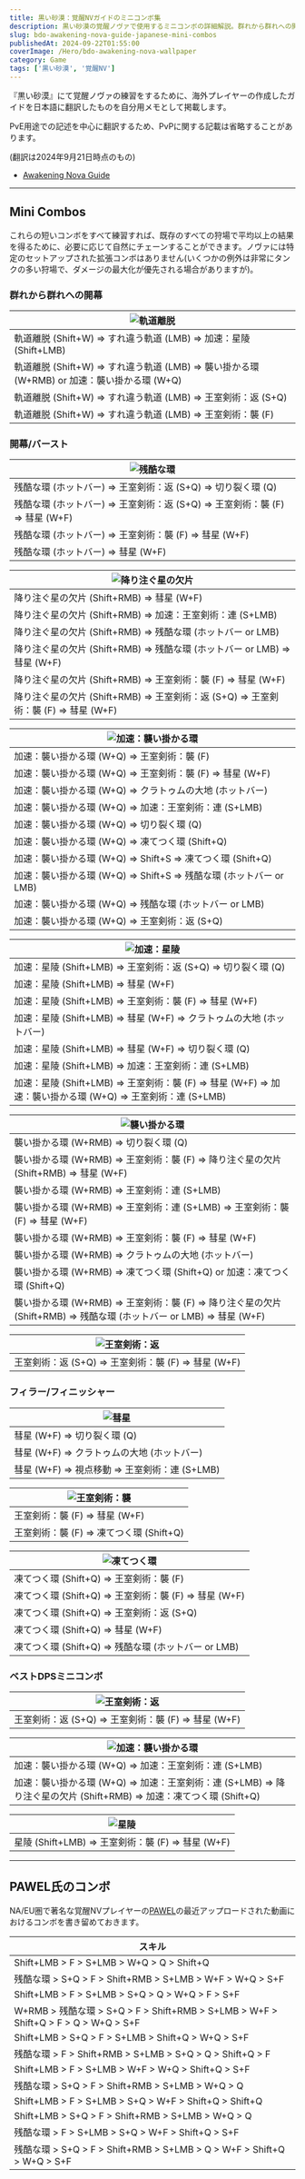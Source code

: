 ```yaml
---
title: 黒い砂漠：覚醒NVガイドのミニコンボ集
description: 黒い砂漠の覚醒ノヴァで使用するミニコンボの詳細解説。群れから群れへの開幕、バースト、フィラー、ベストDPSコンボなど実践的なコンボ集と著名プレイヤーPAWEL氏のコンボ例も掲載。
slug: bdo-awakening-nova-guide-japanese-mini-combos
publishedAt: 2024-09-22T01:55:00
coverImage: /Hero/bdo-awakening-nova-wallpaper
category: Game
tags: ['黒い砂漠', '覚醒NV']
---
```


『黒い砂漠』にて覚醒ノヴァの練習をするために、海外プレイヤーの作成したガイドを日本語に翻訳したものを自分用メモとして掲載します。

PvE用途での記述を中心に翻訳するため、PvPに関する記載は省略することがあります。

(翻訳は2024年9月21日時点のもの)

- [Awakening Nova Guide](https://docs.google.com/document/d/1Pbm4idURkr4dbKblkqYTwD_eXSbdDLd36CieTVbKZy8/edit?usp=sharing)

---

## Mini Combos

これらの短いコンボをすべて練習すれば、既存のすべての狩場で平均以上の結果を得るために、必要に応じて自然にチェーンすることができます。ノヴァには特定のセットアップされた拡張コンボはありません(いくつかの例外は非常にタンクの多い狩場で、ダメージの最大化が優先される場合がありますが)。

### 群れから群れへの開幕

| ![軌道離脱](/game/bdo/nova/breakOrbit)                                                     |
| ------------------------------------------------------------------------------------------ |
| 軌道離脱 (Shift+W) ⇒ すれ違う軌道 (LMB) ⇒ 加速：星陵 (Shift+LMB)                           |
| 軌道離脱 (Shift+W) ⇒ すれ違う軌道 (LMB) ⇒ 襲い掛かる環 (W+RMB) or 加速：襲い掛かる環 (W+Q) |
| 軌道離脱 (Shift+W) ⇒ すれ違う軌道 (LMB) ⇒ 王室剣術：返 (S+Q)                               |
| 軌道離脱 (Shift+W) ⇒ すれ違う軌道 (LMB) ⇒ 王室剣術：襲 (F)                                 |

### 開幕/バースト

| ![残酷な環](/game/bdo/nova/brutalRing)                                     |
| -------------------------------------------------------------------------- |
| 残酷な環 (ホットバー) ⇒ 王室剣術：返 (S+Q) ⇒ 切り裂く環 (Q)                |
| 残酷な環 (ホットバー) ⇒ 王室剣術：返 (S+Q) ⇒ 王室剣術：襲 (F) ⇒ 彗星 (W+F) |
| 残酷な環 (ホットバー) ⇒ 王室剣術：襲 (F) ⇒ 彗星 (W+F)                      |
| 残酷な環 (ホットバー) ⇒ 彗星 (W+F)                                         |

| ![降り注ぐ星の欠片](/game/bdo/nova/starfall)                                      |
| --------------------------------------------------------------------------------- |
| 降り注ぐ星の欠片 (Shift+RMB) ⇒ 彗星 (W+F)                                         |
| 降り注ぐ星の欠片 (Shift+RMB) ⇒ 加速：王室剣術：連 (S+LMB)                         |
| 降り注ぐ星の欠片 (Shift+RMB) ⇒ 残酷な環 (ホットバー or LMB)                       |
| 降り注ぐ星の欠片 (Shift+RMB) ⇒ 残酷な環 (ホットバー or LMB) ⇒ 彗星 (W+F)          |
| 降り注ぐ星の欠片 (Shift+RMB) ⇒ 王室剣術：襲 (F) ⇒ 彗星 (W+F)                      |
| 降り注ぐ星の欠片 (Shift+RMB) ⇒ 王室剣術：返 (S+Q) ⇒ 王室剣術：襲 (F) ⇒ 彗星 (W+F) |

| ![加速：襲い掛かる環](/game/bdo/nova/swoopingRingAccel)           |
| ----------------------------------------------------------------- |
| 加速：襲い掛かる環 (W+Q) ⇒ 王室剣術：襲 (F)                       |
| 加速：襲い掛かる環 (W+Q) ⇒ 王室剣術：襲 (F) ⇒ 彗星 (W+F)          |
| 加速：襲い掛かる環 (W+Q) ⇒ クラトゥムの大地 (ホットバー)          |
| 加速：襲い掛かる環 (W+Q) ⇒ 加速：王室剣術：連 (S+LMB)             |
| 加速：襲い掛かる環 (W+Q) ⇒ 切り裂く環 (Q)                         |
| 加速：襲い掛かる環 (W+Q) ⇒ 凍てつく環 (Shift+Q)                   |
| 加速：襲い掛かる環 (W+Q) ⇒ Shift+S ⇒ 凍てつく環 (Shift+Q)         |
| 加速：襲い掛かる環 (W+Q) ⇒ Shift+S ⇒ 残酷な環 (ホットバー or LMB) |
| 加速：襲い掛かる環 (W+Q) ⇒ 残酷な環 (ホットバー or LMB)           |
| 加速：襲い掛かる環 (W+Q) ⇒ 王室剣術：返 (S+Q)                     |

| ![加速：星陵](/game/bdo/nova/starscallAccel)                                                             |
| -------------------------------------------------------------------------------------------------------- |
| 加速：星陵 (Shift+LMB) ⇒ 王室剣術：返 (S+Q) ⇒ 切り裂く環 (Q)                                             |
| 加速：星陵 (Shift+LMB) ⇒ 彗星 (W+F)                                                                      |
| 加速：星陵 (Shift+LMB) ⇒ 王室剣術：襲 (F) ⇒ 彗星 (W+F)                                                   |
| 加速：星陵 (Shift+LMB) ⇒ 彗星 (W+F) ⇒ クラトゥムの大地 (ホットバー)                                      |
| 加速：星陵 (Shift+LMB) ⇒ 彗星 (W+F) ⇒ 切り裂く環 (Q)                                                     |
| 加速：星陵 (Shift+LMB) ⇒ 加速：王室剣術：連 (S+LMB)                                                      |
| 加速：星陵 (Shift+LMB) ⇒ 王室剣術：襲 (F) ⇒ 彗星 (W+F) ⇒ 加速：襲い掛かる環 (W+Q) ⇒ 王室剣術：連 (S+LMB) |

| ![襲い掛かる環](/game/bdo/nova/swoopingRing)                                                                       |
| ------------------------------------------------------------------------------------------------------------------ |
| 襲い掛かる環 (W+RMB) ⇒ 切り裂く環 (Q)                                                                              |
| 襲い掛かる環 (W+RMB) ⇒ 王室剣術：襲 (F) ⇒ 降り注ぐ星の欠片 (Shift+RMB) ⇒ 彗星 (W+F)                                |
| 襲い掛かる環 (W+RMB) ⇒ 王室剣術：連 (S+LMB)                                                                        |
| 襲い掛かる環 (W+RMB) ⇒ 王室剣術：連 (S+LMB) ⇒ 王室剣術：襲 (F) ⇒ 彗星 (W+F)                                        |
| 襲い掛かる環 (W+RMB) ⇒ 王室剣術：襲 (F) ⇒ 彗星 (W+F)                                                               |
| 襲い掛かる環 (W+RMB) ⇒ クラトゥムの大地 (ホットバー)                                                               |
| 襲い掛かる環 (W+RMB) ⇒ 凍てつく環 (Shift+Q) or 加速：凍てつく環 (Shift+Q)                                          |
| 襲い掛かる環 (W+RMB) ⇒ 王室剣術：襲 (F) ⇒ 降り注ぐ星の欠片 (Shift+RMB) ⇒ 残酷な環 (ホットバー or LMB) ⇒ 彗星 (W+F) |

| ![王室剣術：返](/game/bdo/nova/riposte)            |
| -------------------------------------------------- |
| 王室剣術：返 (S+Q) ⇒ 王室剣術：襲 (F) ⇒ 彗星 (W+F) |

### フィラー/フィニッシャー

| ![彗星](/game/bdo/nova/comet)                |
| -------------------------------------------- |
| 彗星 (W+F) ⇒ 切り裂く環 (Q)                  |
| 彗星 (W+F) ⇒ クラトゥムの大地 (ホットバー)   |
| 彗星 (W+F) ⇒ 視点移動 ⇒ 王室剣術：連 (S+LMB) |

| ![王室剣術：襲](/game/bdo/nova/lunge)   |
| --------------------------------------- |
| 王室剣術：襲 (F) ⇒ 彗星 (W+F)           |
| 王室剣術：襲 (F) ⇒ 凍てつく環 (Shift+Q) |

| ![凍てつく環](/game/bdo/nova/frozenRing)             |
| ---------------------------------------------------- |
| 凍てつく環 (Shift+Q) ⇒ 王室剣術：襲 (F)              |
| 凍てつく環 (Shift+Q) ⇒ 王室剣術：襲 (F) ⇒ 彗星 (W+F) |
| 凍てつく環 (Shift+Q) ⇒ 王室剣術：返 (S+Q)            |
| 凍てつく環 (Shift+Q) ⇒ 彗星 (W+F)                    |
| 凍てつく環 (Shift+Q) ⇒ 残酷な環 (ホットバー or LMB)  |

### ベストDPSミニコンボ

| ![王室剣術：返](/game/bdo/nova/riposte)            |
| -------------------------------------------------- |
| 王室剣術：返 (S+Q) ⇒ 王室剣術：襲 (F) ⇒ 彗星 (W+F) |

| ![加速：襲い掛かる環](/game/bdo/nova/swoopingRingAccel)                                                           |
| ----------------------------------------------------------------------------------------------------------------- |
| 加速：襲い掛かる環 (W+Q) ⇒ 加速：王室剣術：連 (S+LMB)                                                             |
| 加速：襲い掛かる環 (W+Q) ⇒ 加速：王室剣術：連 (S+LMB) ⇒ 降り注ぐ星の欠片 (Shift+RMB) ⇒ 加速：凍てつく環 (Shift+Q) |

| ![星陵](/game/bdo/nova/starscall)                |
| ------------------------------------------------ |
| 星陵 (Shift+LMB) ⇒ 王室剣術：襲 (F) ⇒ 彗星 (W+F) |

---

## PAWEL氏のコンボ

NA/EU圏で著名な覚醒NVプレイヤーの[PAWEL](https://www.youtube.com/@PawelNovaBDO)の最近アップロードされた動画におけるコンボを書き留めておきます。

| スキル                                                                             |
| ---------------------------------------------------------------------------------- |
| Shift+LMB > F > S+LMB > W+Q > Q > Shift+Q                                          |
| 残酷な環 > S+Q > F > Shift+RMB > S+LMB > W+F > W+Q > S+F                           |
| Shift+LMB > F > S+LMB > S+Q > Q > W+Q > F > S+F                                    |
| W+RMB > 残酷な環 > S+Q > F > Shift+RMB > S+LMB > W+F > Shift+Q > F > Q > W+Q > S+F |
| Shift+LMB > S+Q > F > S+LMB > Shift+Q > W+Q > S+F                                  |
| 残酷な環 > F > Shift+RMB > S+LMB > S+Q > Q > Shift+Q > F                           |
| Shift+LMB > F > S+LMB > W+F > W+Q > Shift+Q > S+F                                  |
| 残酷な環 > S+Q > F > Shift+RMB > S+LMB > W+Q > Q                                   |
| Shift+LMB > F > S+LMB > S+Q > W+F > Shift+Q > Shift+Q                              |
| Shift+LMB > S+Q > F > Shift+RMB > S+LMB > W+Q > Q                                  |
| 残酷な環 > F > S+LMB > S+Q > W+F > Shift+Q > S+F                                   |
| 残酷な環 > S+Q > F > Shift+RMB > S+LMB > Q > W+F > Shift+Q > W+Q > S+F             |
